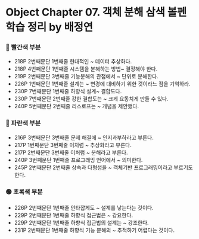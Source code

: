 # Object Chapter 07. 객체 분해 삼색 볼펜 학습 정리 by 배정연

### 🔴 빨간색 부분
*  218P 2번째문단 1번째줄 현대적인 ~ 데이터 추상화다. 
*  218P 4번째문단 1번째줄 시스템을 분해하는 방법~ 결정해야 한다. 
*  219P 2번째문단 3번째줄 기능분해의 관점에서 ~ 단위로 분해한다.
*  226P 1번째문단 1번째줄 설계는 ~ 변경에 대비하기 위한 것이라느 점을 기억하라. 
*  230P 7번째문단 1번째줄 하향식 설계~ 결합도다.
*  230P 7번째문단 2번째줄 강한 결합도는 ~ 크게 요동치게 만들 수 있다.
*  240P 5번째문단 2번째줄 리스로프는 ~ 개념을 제안했다. 
### 🔵 파란색 부분
* 216P 3번째문단 3번째줄 문제 해결에 ~ 인지과부하라고 부른다. 
* 217P 1번째문단 3번째줄 이처럼 ~ 추상화라고 부른다. 
* 217P 2번째문단 3번째줄 이처럼 ~ 분해라고 부른다. 
* 240P 3번째문단 1번째줄 프로그래밍 언어에서 ~ 의미한다.
* 245P 2번째문단 2번째줄 상속과 다형성을 ~ 객체기반 프로그래밍이라고 부르기도 한다.
### 🟢 초록색 부분

*  226P 2번째문단 1번째줄 안타깝게도 ~ 설계를 낳는다는 것이다.
*  229P 2번째문단 1번째줄 하향식 접근법은 ~ 강요한다. 
*  229P 2번째문단 1번째줄 하향식 접근법의 설계는 ~ 강조한다. 
*  231P 2번째문단 1번째줄 하향식 기능 분해의 ~ 추적하기 어렵다는 것이다. 
